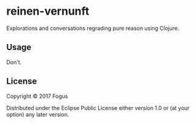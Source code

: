 # reinen-vernunft

Explorations and conversations regrading pure reason using Clojure.

## Usage

Don't.

## License

Copyright © 2017 Fogus

Distributed under the Eclipse Public License either version 1.0 or (at
your option) any later version.
